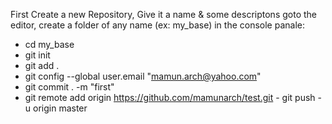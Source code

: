 First Create a new Repository,
Give it a name & some descriptons goto the editor,
create a folder of any name (ex: my_base)
in the console panale:
  - cd my_base
  - git init
  - git add .
  - git config --global user.email "mamun.arch@yahoo.com"
  - git commit . -m "first"
  - git remote add origin https://github.com/mamunarch/test.git - git push -u origin master
